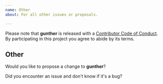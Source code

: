 ```yaml
---
name: Other
about: For all other issues or proposals.

---
```


Please note that **gunther** is released with a [Contributor Code of
Conduct][code of conduct]. By participating in this project you agree to
abide by its terms.

[code of conduct]: /CODE_OF_CONDUCT.md

## Other

Would you like to propose a change to **gunther**?

Did you encounter an issue and don't know if it's a bug?
